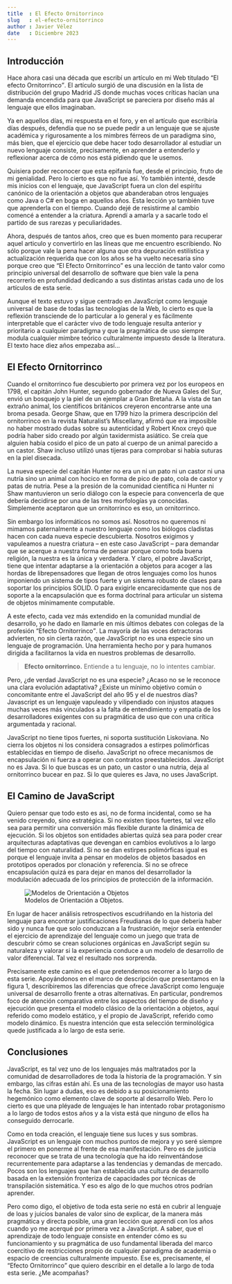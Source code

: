 ```yaml
---
title  : El Efecto Ornitorrinco
slug   : el-efecto-ornitorrinco
author : Javier Vélez
date   : Diciembre 2023
---
```


## Introducción

Hace ahora casi una década que escribí un artículo en mi Web titulado <q>El efecto Ornitorrinco</q>. El artículo surgió de una discusión en la lista de distribución del grupo Madrid JS donde muchas voces críticas hacían una demanda encendida para que JavaScript se pareciera por diseño más al lenguaje que ellos imaginaban.

Ya en aquellos días, mi respuesta en el foro, y en el artículo que escribiría días después, defendía que no se puede pedir a un lenguaje que se ajuste académica y rigurosamente a los mimbres férreos de un paradigma sino, más bien, que el ejercicio que debe hacer todo desarrollador al estudiar un nuevo lenguaje consiste, precisamente, en aprender a entenderlo y reflexionar acerca de cómo nos está pidiendo que le usemos.

Quisiera poder reconocer que esta epifanía fue, desde el principio, fruto de mi genialidad. Pero lo cierto es que no fue así. Yo también intenté, desde mis inicios con el lenguaje, que JavaScript fuera un clon del espíritu canónico de la orientación a objetos que abanderaban otros lenguajes como Java o C# en boga en aquellos años. Esta lección yo también tuve que aprenderla con el tiempo. Cuando dejé de resistirme al cambio comencé a entender a la criatura. Aprendí a amarla y a sacarle todo el partido de sus rarezas y peculiaridades.   

Ahora, después de tantos años, creo que es buen momento para recuperar aquel articulo y convertirlo en las líneas que me encuentro escribiendo. No sólo porque vale la pena hacer alguna que otra depuración estilística y actualización requerida que con los años se ha vuelto necesaria sino porque creo que <q>El Efecto Ornitorrinco</q> es una lección de tanto valor como principio universal del desarrollo de software que bien vale la pena recorrerlo en profundidad dedicando a sus distintas aristas cada uno de los artículos de esta serie.

Aunque el texto estuvo y sigue centrado en JavaScript como lenguaje universal de base de todas las tecnologías de la Web, lo cierto es que la reflexión transciende de lo particular a lo general y es fácilmente interpretable que el carácter vivo de todo lenguaje resulta anterior y prioritario a cualquier paradigma y que la pragmática de uso siempre modula cualquier mimbre teórico culturalmente impuesto desde la literatura. El texto hace diez años empezaba así... 

## El Efecto Ornitorrinco

Cuando el ornitorrinco fue descubierto por primera vez por los europeos en 1798, el capitán John Hunter, segundo gobernador de Nueva Gales del Sur, envió un bosquejo y la piel de un ejemplar a Gran Bretaña. A la vista de tan extraño animal, los científicos británicos creyeron encontrarse ante una broma pesada. George Shaw, que en 1799 hizo la primera descripción del ornitorrinco en la revista Naturalist’s Miscellany, afirmó que era imposible no haber mostrado dudas sobre su autenticidad y Robert Knox creyó que podría haber sido creado por algún taxidermista asiático. Se creía que alguien había cosido el pico de un pato al cuerpo de un animal parecido a un castor. Shaw incluso utilizó unas tijeras para comprobar si había suturas en la piel disecada.

La nueva especie del capitán Hunter no era un ni un pato ni un castor ni una nutría sino un animal con hocico en forma de pico de pato, cola de castor y patas de nutria. Pese a la presión de la comunidad científica ni Hunter ni Shaw mantuvieron un serio diálogo con la especie para convencerla de que debería decidirse por una de las tres morfologías ya conocidas. Simplemente aceptaron que un ornitorrinco es eso, un ornitorrinco.

Sin embargo los informáticos no somos así. Nosotros no queremos ni mimamos paternalmente a nuestro lenguaje como los biólogos cladistas hacen con cada nueva especie descubierta. Nosotros exigimos y vapuleamos a nuestra criatura – en este caso JavaScript – para demandar que se acerque a nuestra forma de pensar porque como toda buena religión, la nuestra es la única y verdadera. Y claro, el pobre JavaScript, tiene que intentar adaptarse a la orientación a objetos para acoger a las hordas de librepensadores que llegan de otros lenguajes como los hunos imponiendo un sistema de tipos fuerte y un sistema robusto de clases para soportar los principios SOLID. O para exigirle encarecidamente que nos de soporte a la encapsulación que es forma doctrinal para articular un sistema de objetos mínimamente computable.

A este efecto, cada vez más extendido en la comunidad mundial de desarrollo, yo he dado en llamarle en mis últimos debates con colegas de la profesión <q>Efecto Ornitorrinco</q>. La mayoría de las voces detractoras advierten, no sin cierta razón, que JavaScript no es una especie sino un lenguaje de programación. Una herramienta hecho por y para humanos dirigida a facilitarnos la vida en nuestros problemas de desarrollo.

> **Efecto ornitorrinco.** Entiende a tu lenguaje, no lo intentes cambiar.

Pero, ¿de verdad JavaScript no es una especie? ¿Acaso no se le reconoce una clara evolución adaptativa? ¿Existe un mínimo objetivo común o concomitante entre el JavaScript del año 95 y el de nuestros días? Javascript es un lenguaje vapuleado y vilipendiado con injustos ataques muchas veces más vinculados a la falta de entendimiento y empatía de los desarrolladores exigentes con su pragmática de uso que con una crítica argumentada y racional. 

JavaScript no tiene tipos fuertes, ni soporta sustitución Liskoviana. No cierra los objetos ni los considera consagrados a estirpes polimórficas establecidas en tiempo de diseño. JavaScript no ofrece mecanismos de encapsulación ni fuerza a operar con contratos preestablecidos. JavaScript no es Java. Si lo que buscas es un pato, un castor o una nutria, deja al ornitorrinco bucear en paz. Si lo que quieres es Java, no uses JavaScript.

## El Camino de JavaScript 

Quiero pensar que todo esto es asi, no de forma incidental, como se ha venido creyendo, sino estratégica. Si no existen tipos fuertes, tal vez ello sea para permitir una conversión más flexible durante la dinámica de ejecución. Si los objetos son entidades abiertas quizá sea para poder crear arquitecturas adaptativas que devengan en cambios evolutivos a lo largo del tiempo con naturalidad. Si no se dan estirpes polimórficas igual es porque el lenguaje invita a pensar en modelos de objetos basados en prototipos operados por clonación y referencia. Si no se ofrece encapsulación quizá es para dejar en manos del desarrollador la modulación adecuada de los principios de protección de la información.

<figure>
  <img src="/images/activity/articles/lenguajes/ornitorrinco/post-01.01.png" 
       alt="Modelos de Orientación a Objetos">
  <figcaption>Modelos de Orientación a Objetos.</figcaption>
</figure>

En lugar de hacer análisis retrospectivos escudriñando en la historia del lenguaje para encontrar justificaciones Freudianas de lo que debería haber sido y nunca fue que solo conduzcan a la frustración, mejor sería entender el ejercicio de aprendizaje del lenguaje como un juego que trata de descubrir cómo se crean soluciones orgánicas en JavaScript según su naturaleza y valorar si la experiencia conduce a un modelo de desarrollo de valor diferencial. Tal vez el resultado nos sorprenda.

Precisamente este camino es el que pretendemos recorrer a lo largo de esta serie. Apoyándonos en el marco de descripción que presentamos en la figura 1, describiremos las diferencias que ofrece JavaScript como lenguaje universal de desarrollo frente a otras alternativas. En particular, pondremos foco de atención comparativa entre los aspectos del tiempo de diseño y ejecución que presenta el modelo clásico de la orientación a objetos, aquí referido como modelo estático, y el propio de JavaScript, referido como modelo dinámico. Es nuestra intención que esta selección terminológica quede justificada a lo largo de esta serie.
 
## Conclusiones

JavaScript, es tal vez uno de los lenguajes más maltratados por la comunidad de desarrolladores de toda la historia de la programación. Y sin embargo, las cifras están ahí. Es una de las tecnologías de mayor uso hasta la fecha. Sin lugar a dudas, eso es debido a su posicionamiento hegemónico como elemento clave de soporte al desarrollo Web. Pero lo cierto es que una pléyade de lenguajes le han intentado robar protagonismo a lo largo de todos estos años y a la vista está que ninguno de ellos ha conseguido derrocarle.

Como en toda creación, el lenguaje tiene sus luces y sus sombras. JavaScript es un lenguaje con muchos puntos de mejora y yo seré siempre el primero en ponerme al frente de esa manifestación. Pero es de justicia reconocer que se trata de una tecnología que ha ido reinventándose recurrentemente para adaptarse a las tendencias y demandas de mercado. Pocos son los lenguajes que han establecida una cultura de desarrollo basada en la extensión fronteriza de capacidades por técnicas de transpilación sistemática. Y eso es algo de lo que muchos otros podrían aprender.

Pero como digo, el objetivo de toda esta serie no está en cubrir al lenguaje de loas y juicios banales de valor sino de explicar, de la manera más pragmática y directa posible, una gran lección que aprendí con los años cuando yo me acerqué por primera vez a JavaScript. A saber, que el aprendizaje de todo lenguaje consiste en entender cómo es su funcionamiento y su pragmática de uso fundamental liberada del marco coercitivo de restricciones propio de cualquier paradigma de academia o espacio de creencias culturalmente impuesto. Ese es, precisamente, el <q>Efecto Ornitorrinco</q> que quiero describir en el detalle a lo largo de toda esta serie. ¿Me acompañas?
 
